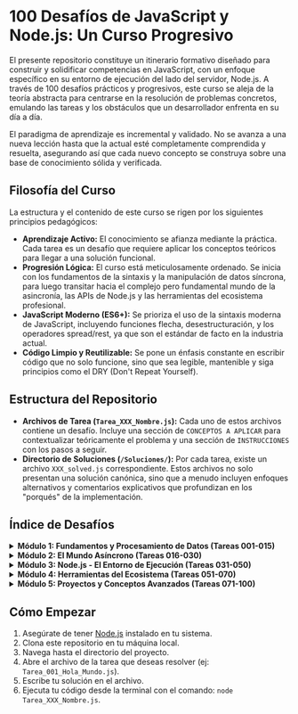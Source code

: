 # 100 Desafíos de JavaScript y Node.js: Un Curso Progresivo

El presente repositorio constituye un itinerario formativo diseñado para construir y solidificar competencias en JavaScript, con un enfoque específico en su entorno de ejecución del lado del servidor, Node.js. A través de 100 desafíos prácticos y progresivos, este curso se aleja de la teoría abstracta para centrarse en la resolución de problemas concretos, emulando las tareas y los obstáculos que un desarrollador enfrenta en su día a día.

El paradigma de aprendizaje es incremental y validado. No se avanza a una nueva lección hasta que la actual esté completamente comprendida y resuelta, asegurando así que cada nuevo concepto se construya sobre una base de conocimiento sólida y verificada.

## Filosofía del Curso

La estructura y el contenido de este curso se rigen por los siguientes principios pedagógicos:

*   **Aprendizaje Activo:** El conocimiento se afianza mediante la práctica. Cada tarea es un desafío que requiere aplicar los conceptos teóricos para llegar a una solución funcional.
*   **Progresión Lógica:** El curso está meticulosamente ordenado. Se inicia con los fundamentos de la sintaxis y la manipulación de datos síncrona, para luego transitar hacia el complejo pero fundamental mundo de la asincronía, las APIs de Node.js y las herramientas del ecosistema profesional.
*   **JavaScript Moderno (ES6+):** Se prioriza el uso de la sintaxis moderna de JavaScript, incluyendo funciones flecha, desestructuración, y los operadores spread/rest, ya que son el estándar de facto en la industria actual.
*   **Código Limpio y Reutilizable:** Se pone un énfasis constante en escribir código que no solo funcione, sino que sea legible, mantenible y siga principios como el DRY (Don't Repeat Yourself).

## Estructura del Repositorio

*   **Archivos de Tarea (`Tarea_XXX_Nombre.js`):** Cada uno de estos archivos contiene un desafío. Incluye una sección de `CONCEPTOS A APLICAR` para contextualizar teóricamente el problema y una sección de `INSTRUCCIONES` con los pasos a seguir.
*   **Directorio de Soluciones (`/Soluciones/`):** Por cada tarea, existe un archivo `XXX_solved.js` correspondiente. Estos archivos no solo presentan una solución canónica, sino que a menudo incluyen enfoques alternativos y comentarios explicativos que profundizan en los "porqués" de la implementación.

## Índice de Desafíos

<details>
<summary><b>Módulo 1: Fundamentos y Procesamiento de Datos (Tareas 001-015)</b></summary>
<ul>
    <li>Tarea 001: Hola, Mundo</li>
    <li>Tarea 002: Saludos Personalizados</li>
    <li>Tarea 003: Par o Impar</li>
    <li>Tarea 004: FizzBuzz Clásico</li>
    <li>Tarea 005: Creando Funciones</li>
    <li>Tarea 006: Procesando una Lista</li>
    <li>Tarea 007: Trabajando con Objetos</li>
    <li>Tarea 008: Listas de Entidades Complejas</li>
    <li>Tarea 009: Transformando Datos con Map</li>
    <li>Tarea 010: Filtrando Datos con Filter</li>
    <li>Tarea 011: Agregando Datos con Reduce</li>
    <li>Tarea 012: Encadenando Métodos</li>
    <li>Tarea 013: Encontrando Elementos con Find</li>
    <li>Tarea 014: Desestructuración de Objetos y Arrays</li>
    <li>Tarea 015: Operadores Spread y Rest</li>
</ul>
</details>

<details>
<summary><b>Módulo 2: El Mundo Asíncrono (Tareas 016-030)</b></summary>
<ul>
    <li>Tarea 016: Entendiendo la Asincronía con `setTimeout`</li>
    <li>Tarea 017: Creando tu Primera Promesa</li>
    <li>Tarea 018: La Magia de Async/Await</li>
    <li>Tarea 019: Manejo Avanzado de Errores Asíncronos</li>
    <li>Tarea 020: Ejecutando Promesas en Paralelo con `Promise.all`</li>
    <li>Tarea 021: Compitiendo con Promesas (`Promise.race`)</li>
    <li>Tarea 022: Encadenamiento de Llamadas Asíncronas</li>
    <li>Tarea 023: Introducción a `fetch` en Node.js</li>
    <li>Tarea 024: Refactorizando Callbacks a Promesas</li>
    <li>... y más</li>
</ul>
</details>

<details>
<summary><b>Módulo 3: Node.js - El Entorno de Ejecución (Tareas 031-050)</b></summary>
<ul>
    <li>Tarea 031: Sistema de Archivos: Leyendo un archivo con `fs.readFile`</li>
    <li>Tarea 032: Sistema de Archivos: Escribiendo un archivo con `fs.writeFile`</li>
    <li>Tarea 033: El Módulo `path` para Rutas de Archivos</li>
    <li>Tarea 034: Entendiendo Módulos (CommonJS vs ES Modules)</li>
    <li>Tarea 035: Creando un Servidor HTTP Básico</li>
    <li>Tarea 036: Manejando Rutas en un Servidor HTTP</li>
    <li>Tarea 037: Variables de Entorno con `process.env`</li>
    <li>Tarea 038: Trabajando con Streams</li>
    <li>... y más</li>
</ul>
</details>

<details>
<summary><b>Módulo 4: Herramientas del Ecosistema (Tareas 051-070)</b></summary>
<ul>
    <li>Tarea 051: Inicializando un Proyecto con NPM (`package.json`)</li>
    <li>Tarea 052: Instalando y Gestionando Dependencias</li>
    <li>Tarea 053: Creando Scripts de NPM</li>
    <li>Tarea 054: Introducción a Express.js</li>
    <li>Tarea 055: Creando una API REST simple con Express</li>
    <li>Tarea 056: Introducción al Testing con Jest</li>
    <li>Tarea 057: Escribiendo tu Primer Test Unitario</li>
    <li>Tarea 058: Configurando ESLint y Prettier</li>
    <li>... y más</li>
</ul>
</details>

<details>
<summary><b>Módulo 5: Proyectos y Conceptos Avanzados (Tareas 071-100)</b></summary>
<ul>
    <li>Proyecto 1: Herramienta de Línea de Comandos (CLI)</li>
    <li>Proyecto 2: API REST con Persistencia en Archivos JSON</li>
    <li>Conceptos: Clases y Programación Orientada a Objetos en JS</li>
    <li>Conceptos: Patrones de Diseño (Singleton, Factory)</li>
    <li>Conceptos: Middleware en Express</li>
    <li>... y más</li>
</ul>
</details>

## Cómo Empezar

1.  Asegúrate de tener [Node.js](https://nodejs.org/) instalado en tu sistema.
2.  Clona este repositorio en tu máquina local.
3.  Navega hasta el directorio del proyecto.
4.  Abre el archivo de la tarea que deseas resolver (ej: `Tarea_001_Hola_Mundo.js`).
5.  Escribe tu solución en el archivo.
6.  Ejecuta tu código desde la terminal con el comando: `node Tarea_XXX_Nombre.js`.